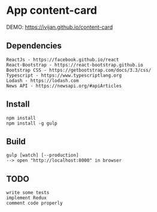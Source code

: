 # App content-card

DEMO: https://ivijan.github.io/content-card

## Dependencies

    ReactJs - https://facebook.github.io/react
    React-Bootstrap - https://react-bootstrap.github.io
    Bootstrap CSS - https://getbootstrap.com/docs/3.3/css/
    Typescript - https://www.typescriptlang.org
    Lodash - https://lodash.com
    News API - https://newsapi.org/#apiArticles

## Install

    npm install
    npm install -g gulp

## Build

    gulp [watch] [--production]
    --> open "http://localhost:8000" in browser

## TODO 
    write some tests
    implement Redux
    comment code properly